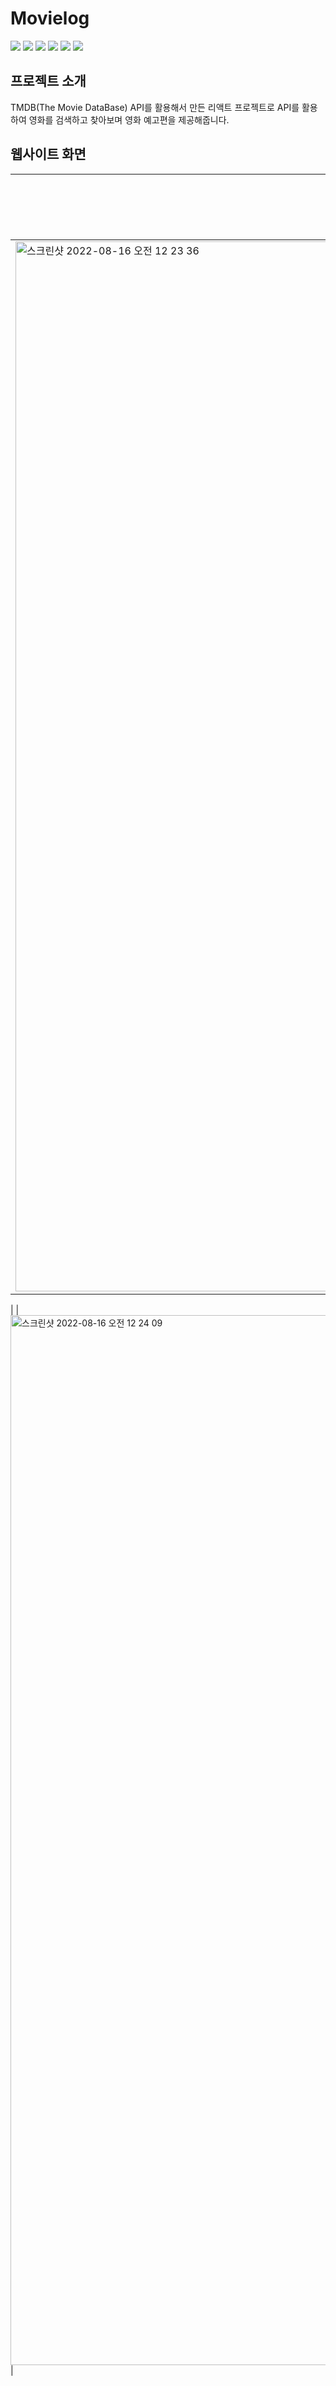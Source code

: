 # Movielog
<img src="https://img.shields.io/badge/javascript-F7DF1E?style=for-the-badge&logo=javascript&logoColor=black">
<img src="https://img.shields.io/badge/react-61DAFB?style=for-the-badge&logo=react&logoColor=black">
<img src="https://img.shields.io/badge/reactrouter-CA4245?style=for-the-badge&logo=reactrouter&logoColor=black">
<img src="https://img.shields.io/badge/styledcomponents-DB7093?style=for-the-badge&logo=styledcomponents&logoColor=black">
<img src="https://img.shields.io/badge/mobx-FF9955?style=for-the-badge&logo=mobx&logoColor=black">
<img src="https://img.shields.io/badge/TheMovieDatabase-01B4E4?style=for-the-badge&logo=TheMovieDatabase&logoColor=black">

## 프로젝트 소개
TMDB(The Movie DataBase) API를 활용해서 만든 리액트 프로젝트로 API를 활용하여 영화를 검색하고 찾아보며 영화 예고편을 제공해줍니다.

## 웹사이트 화면
|홈|둘러보기|
|---|---|
|<img width="1680" alt="스크린샷 2022-08-16 오전 12 23 36" src="https://user-images.githubusercontent.com/59434443/184665526-12e6dffa-3341-450f-a794-9e838ae1cc0a.png">
|
|<img width="1680" alt="스크린샷 2022-08-16 오전 12 24 09" src="https://user-images.githubusercontent.com/59434443/184665661-de2717c6-2608-4ebb-ad94-b11c5cc96217.png">
|
	
